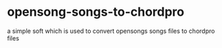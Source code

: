 # opensong-songs-to-chordpro
a simple soft which is used to convert opensongs songs files to chordpro files
